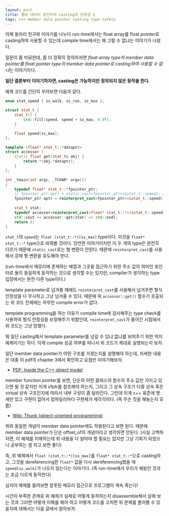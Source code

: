 ```yaml
---
layout: post
title: 멤버 데이터 포인터의 casting과 안정성 1
tags: c++ member data pointer casting type safety
---
```


어제 동아리 친구와 이야기를 나누다 run-time에서는 float array를 float pointer로 casting하여 사용할 수 있는데 compile time에서는 왜 그럴 수 없냐는 이야기가 나왔다.

질문이 좀 미묘한데, 좀 더 정확히 정의하자면 *float array type의 member data pointer를 float pointer type의 member data pointer로 casting하여 사용할 수 없냐*는 이야기이다.

**일단 결론부터 이야기하자면, casting은 가능하지만 정의되지 않은 동작을 한다.**

예제 코드를 간단히 꾸려보면 다음과 같다.

```cpp
enum stat_speed { ss_walk, ss_run, ss_max };

struct stat_t {
    stat_t() {
        std::fill(speed, speed + ss_max, 0.0f);
    }

    float speed[ss_max];
};

template <float* stat_t::*dataptr>
struct accessor {
    static float get(stat_t& obj) {
        return *(obj.*dataptr);
    }
};

int _tmain(int argc, _TCHAR* argv[])
{
    typedef float* stat_t::*fpointer_ptr;
    // fpointer_ptr aptr = static_cast<fpointer_ptr>(&stat_t::speed); // cannot convert
    fpointer_ptr aptr = reinterpret_cast<fpointer_ptr>(&stat_t::speed);
    
    stat_t stat;
    typedef accessor<reinterpret_cast<float* stat_t::*>(&stat_t::speed)> accessor;
    std::cout << accessor::get(stat) << std::endl;
    return 0;
}
```

`stat_t`의 `speed`는 `float (stat_t::*)[ss_max]` type이다. 이것을 `float* stat_t::*` type으로 바꿔볼 것이다. 당연한 이야기이지만 이 두 개의 type은 완전히 다르기 때문에 `static_cast`로는 형 변환이 안된다. 때문에 `reinterpret_cast`를 사용해서 강제 형 변환을 유도해야 한다.

(run-time에서 메모리에 존재하는 배열과 그곳을 접근하기 위한 주소 값의 의미인 포인터로 둘이 동일하게 동작하는 것으로 생각할 수는 있지만, compiler가 생각하는 type 입장에서는 완전 다른 type이다.)

template parameter로 넘겨줄 때에도 `reinterpret_cast`를 사용해서 넘겨주면 형식 안정성을 다 무시하고 그냥 넘겨줄 수 있다. 때문에 위 `accessor::get()` 함수가 호출되는 위 코드 전체에는 아무런 compile error가 없다.

template programming을 하는 이유가 compile time에 검사해주는 type check를 사용하여 형식 안정성을 보장해주기 위함인데, `reinterpret_cast`가 들어간 시점에서 위 코드는 그냥 망했다.

뭐 일단 casting해서 template parameter를 넘길 수 있냐 없냐를 보여주기 위한 억지 예제이기는 하다. 이제 compile 성공 여부를 떠나서 위 코드가 제대로 실행되는지 보자.

일단 member data pointer가 어떤 구조를 가졌는지를 설명해야 하는데, 자세한 내용은 대충 이 pdf의 chapter 3에서 확인하고 요점만 이야기해보자.

* [PDF: Inside the C++ object model](http://www.dsi.fceia.unr.edu.ar/downloads/informatica/info_II/c++../inside.the.c++.object.model.pdf)

member function pointer를 보면, 단순히 어떤 클래스의 함수의 주소 값만 가지고 있으면 될 것 같지만 이게 vfptr를 참조해야 하는지, 그리고 그 상속 구조가 다중 상속 혹은 virtual 상속 구조인지에 따라서 내부 구성이 좀 달라진다. 그런데 이게 c++ 표준에 명세만 있고 구현이 없어서 컴파일러마다 구현체가 제각각이다. (즉 무슨 짓을 해놓는지 모름)

* [Wiki: Thunk (object-oriented programming)](http://en.wikipedia.org/wiki/Thunk#Object-oriented_programming)

위와 동일한 개념이 member data pointer에도 적용된다고 보면 된다. 때문에 member data pointer가 단순 offset_of의 개념이라고 생각하면 안된다. (사실 고백하자면, 이 예제를 이해하는데 위 내용을 다 알아야 할 필요는 없지만 그냥 기회가 되었으니 공부하는 셈 치고 보면 좋다)

즉, 위 예제에서 `float (stat_t::*)[ss_max]`를 `float* stat_t::*`으로 casting하고, 그것을 dereferencing한 `float*` 값을 다시 dereferencing했을 때 `speed[ss_walk]`가 나오지 않는다는 이야기다. (즉 run-time에서 우리가 해왔던 것과는 조금 다르게 동작한다)

심지어 예제를 돌려보면 잘못된 메모리 접근으로 프로그램이 계속 죽는다!

시간이 부족한 관계로 위 예제가 실제로 어떻게 동작하는지 disassemble해서 살펴 보는 것과 그러면 어떻게 이해를 해야 하고 어떻게 코드를 고치면 위 문제를 풀어볼 수 있을지에 대해서는 다음 글에서 알아보자.
